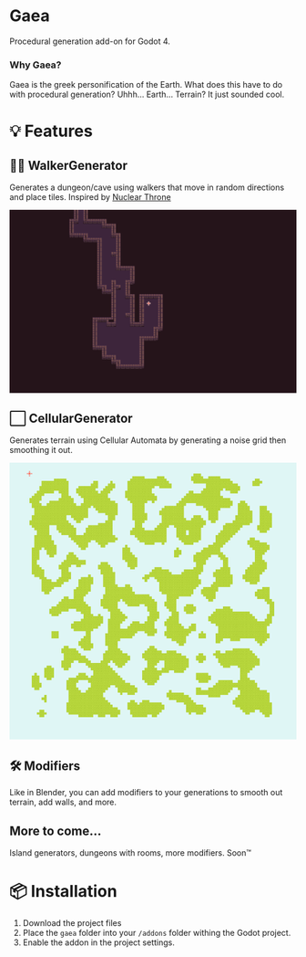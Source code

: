 # Gaea
Procedural generation add-on for Godot 4.

### Why Gaea?
Gaea is the greek personification of the Earth. What does this have to do with procedural generation? Uhhh... Earth... Terrain? It just sounded cool.

# 💡 Features

## 🚶‍♀️ WalkerGenerator

Generates a dungeon/cave using walkers that move in random directions and place tiles.
Inspired by [Nuclear Throne](https://store.steampowered.com/app/242680/Nuclear_Throne/)

![walker generator demo](docs/assets/walker-generator.gif)

## ⬜ CellularGenerator

Generates terrain using Cellular Automata by generating a noise grid then smoothing it out.

![cellular generator demo](docs/assets/cellular-generator.gif)

## 🛠 Modifiers

Like in Blender, you can add modifiers to your generations to smooth out terrain, add walls, and more.

## More to come...

Island generators, dungeons with rooms, more modifiers. Soon™

# 📦 Installation

1. Download the project files
2. Place the `gaea` folder into your `/addons` folder withing the Godot project.
3. Enable the addon in the project settings.
